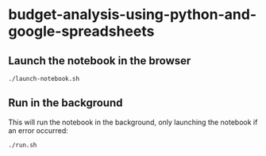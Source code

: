 # budget-analysis-using-python-and-google-spreadsheets

## Launch the notebook in the browser

```
./launch-notebook.sh
```

## Run in the background

This will run the notebook in the background, only launching the notebook if an error occurred:

```
./run.sh
```
